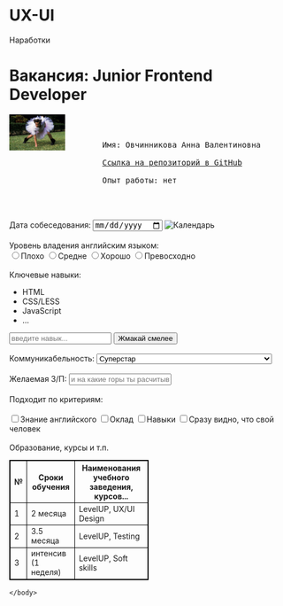 # UX-UI
Наработки 
<!DOCTYPE html>
<html lang="en">
  <head>
    <meta charset="UTF-8">
    <meta name="viewport" content="width=device-width, initial-scale=1.0">
    <meta http-equiv="X-UA-Compatible" content="ie=edge">
    <title>Document</title>
  </head>
   <body>
     <h1> Вакансия: Junior Frontend Developer </h1> 
     <img src="ВЕНТУРА.jpg" style="width:20%" alt="Тут_должен_быть_Вентура" align="left"> <br>
     <pre> 
        Имя: Овчинникова Анна Валентиновна <br>
        <a href="https://github.com/Anna96Turtle/UX-UI">Ссылка на репозиторий в GitHub</a> <br>
        Опыт работы: нет <br> 
     </pre> 
     <br>
        <label for="Дата_собеседования">Дата собеседования:</label>
        <input type="date"> <img src="календарь.jpg" alt="Календарь" style="width:20%" style="float:right;"><br>
           <br>
        <label>Уровень владения английским языком: </label><br>
          <input type="radio" id="Плохо" value="Плохо" name="user_уровень_владения_английским_языком"><label for="Плохо" class="light">Плохо</label>
          <input type="radio" id="Средне" value="Средне" name="user_уровень_владения_английским_языком"><label for="Средне" class="light">Средне</label>
          <input type="radio" id="Хорошо" value="Хорошо" name="user_уровень_владения_английским_языком"><label for="Хорошо" class="light">Хорошо</label>
          <input type="radio" id="Превосходно" value="Превосходно" name="user_уровень_владения_английским_языком"><label for="Превосходно" class="light">Превосходно</label><br>
            <br>
         <label>Ключевые навыки:</label>
          <ul> 
               <li> HTML</li>
               <li> CSS/LESS</li>
               <li> JavaScript</li>
               <li> ...</li>
          </ul>
          <input type="text" id="введите навык..." placeholder="введите навык..." name="введите навык...">  <button type="submit">Жмакай смелее</button><br>
          <br>
            <label for="courses">Коммуникабельность:</label>
            <select id="courses" name="Коммуникабельность">
             <option value="computer_engineering">Суперстар</option>
             <option value="slectrical_engineering">Могу контактировать с неземной цевилизацией</option>
             <option value="mechanical_engineering">Обычный офисный рабочий</option>
             <option value="civil_engineering">Подросток</>
             <option value="chemical_engineering">Пещерный человек</option>
            </select><br>
              <br>
        <label for="Желаемая_З/П:">Желаемая З/П:</label>
        <input type="text" placeholder="и на какие горы ты расчитываешь" id="Желаемая З/П:" name="sum"><br>
        <br>
     <label>Подходит по критериям: </label><br><br>
     <input type="checkbox" id="Знание английского" value="Знание английского" name="user_подходит_по_критериям:"><label for="Знание английского" class="light">Знание английского</label>
     <input type="checkbox" id="Оклад" value="Оклад" name="user_подходит_по_критериям:"><label for="Оклад" class="light">Оклад</label>
     <input type="checkbox" id="Навыки" value="Навыки" name="user_подходит_по_критериям:"><label for="Навыки" class="light">Навыки</label>
     <input type="checkbox" id="Сразу видно, что свой человек" value="Сразу видно, что свой человек" name="user_подходит_по_критериям:"><label for="Сразу видно, что свой человек" class="light">Сразу видно, что свой человек</label><br>
    <br>
     <label>Образование, курсы и т.п. </label><br>
     <style>
            table, th, td {
              border: 1px solid black;
              border-collapse: collapse;
            }
            </style>
      <table style="width:50%">
            <tr>
              <th>№</th>
              <th>Сроки обучения</th> 
              <th>Наименования учебного заведения, курсов...</th>
            </tr>
            <tr>
              <td>1</td>
              <td>2 месяца</td> 
              <td>LevelUP, UX/UI Design</td>
            </tr>
            <tr>
              <td>2</td>
              <td>3.5 месяца</td> 
              <td>LevelUP, Testing</td>
            </tr>
            <tr>
              <td>3</td>
              <td>интенсив (1 неделя)</td> 
              <td>LevelUP, Soft skills</td> 
            </tr>
          </table>

    </body> 
</html>
